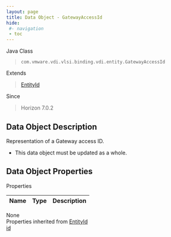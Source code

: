 ```yaml
---
layout: page
title: Data Object - GatewayAccessId
hide:
 #- navigation
 - toc
---
```


  
 
  



Java Class  
> `com.vmware.vdi.vlsi.binding.vdi.entity.GatewayAccessId`

Extends  
> [EntityId](vdi.EntityId.md)

Since  
> Horizon 7.0.2


## Data Object Description 

Representation of a Gateway access ID. 

  * This data object must be updated as a whole.



## Data Object Properties

Properties

Name |  Type |  Description   
---|---|---  
None  
Properties inherited from [EntityId](vdi.EntityId.md)  
[id](vdi.EntityId.md#id)  
  
  

  
  

